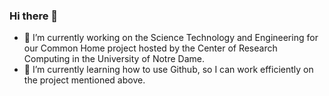 ### Hi there 👋
- 🔭 I’m currently working on the Science Technology and Engineering for 
our Common Home project hosted by the Center of Research Computing in the University of Notre Dame.
- 🌱 I’m currently learning how to use Github, so I can work efficiently on the project mentioned above.
<!--
**Tiky0611/Tiky0611** is a ✨ _special_ ✨ repository because its `README.md` (this file) appears on your GitHub profile.

Here are some ideas to get you started:

- 🔭 I’m currently working on ...
- 🌱 I’m currently learning ...
- 👯 I’m looking to collaborate on ...
- 🤔 I’m looking for help with ...
- 💬 Ask me about ...
- 📫 How to reach me: ...
- 😄 Pronouns: ...
- ⚡ Fun fact: ...
-->
